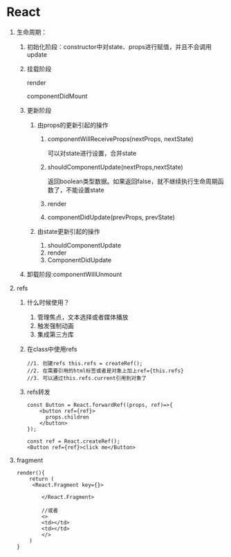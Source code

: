 # React

1. 生命周期：

   1. 初始化阶段：constructor中对state、props进行赋值，并且不会调用update

   2. 挂载阶段

      render

      componentDidMount

   3. 更新阶段

      1. 由props的更新引起的操作

         1. componentWillReceiveProps(nextProps, nextState)

            可以对state进行设置，合并state

         2. shouldComponentUpdate(nextProps,nextState)

            返回boolean类型数据。如果返回false，就不继续执行生命周期函数了，不能设置state

         3. render

         4. componentDidUpdate(prevProps, prevState)

      2. 由state更新引起的操作

         1. shouldComponentUpdate
         2. render
         3. ComponentDidUpdate

   4. 卸载阶段:componentWillUnmount

      

2. refs

   1. 什么时候使用？
      1. 管理焦点，文本选择或者媒体播放
      2. 触发强制动画
      3. 集成第三方库

   2. 在class中使用refs

      ```react
      //1. 创建refs this.refs = createRef();
      //2. 在需要引用的html标签或者是对象上加上ref={this.refs}
      //3. 可以通过this.refs.current引用到对象了
      ```

   3. refs转发

      ```react
      const Button = React.forwardRef((props, ref)=>{
          <button ref={ref}>
          	props.children
          </button>
      });
      
      const ref = React.createRef();
      <Button ref={ref}>click me</Button>
      ```

3. fragment

   ```react
   render(){
       return (
       	<React.Fragment key={}>
            
           </React.Fragment>
           
           //或者
           <>
           <td></td>
           <td></td>
           </>
       )
   }
   
   
   ```

   

